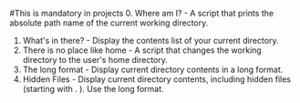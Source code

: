#This is mandatory in projects
0. Where am I? - A script that prints the absolute path name of the current working directory.
1. What's in there? - Display the contents list of your current directory.
2. There is no place like home - A script that changes the working directory to the user's home directory.
3. The long format - Display current directory contents in a long format.
4. Hidden Files - Display current directory contents, including hidden files (starting with . ). Use the long format.